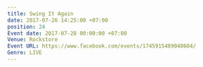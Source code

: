 ```yaml
---
title: Swing It Again
date: 2017-07-26 14:25:00 +07:00
position: 24
Event date: 2017-07-28 00:00:00 +07:00
Venue: Rockstore
Event URL: https://www.facebook.com/events/1745915489040604/
Genre: LIVE
---
```


